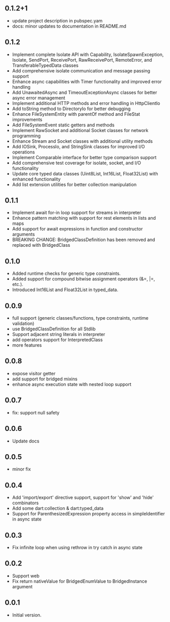 ## 0.1.2+1
- update project description in pubspec.yam
- docs: minor updates to documentation in README.md

## 0.1.2
- Implement complete Isolate API with Capability, IsolateSpawnException, Isolate, SendPort, ReceivePort, RawReceivePort, RemoteError, and TransferableTypedData classes
- Add comprehensive isolate communication and message passing support
- Enhance async capabilities with Timer functionality and improved error handling
- Add UnawaitedAsync and TimeoutExceptionAsync classes for better async error management
- Implement additional HTTP methods and error handling in HttpClientIo
- Add toString method to DirectoryIo for better debugging
- Enhance FileSystemEntity with parentOf method and FileStat improvements
- Add FileSystemEvent static getters and methods
- Implement RawSocket and additional Socket classes for network programming
- Enhance Stream and Socket classes with additional utility methods
- Add IOSink, ProcessIo, and StringSink classes for improved I/O operations
- Implement Comparable interface for better type comparison support
- Add comprehensive test coverage for isolate, socket, and I/O functionality
- Update core typed data classes (Uint8List, Int16List, Float32List) with enhanced functionality
- Add list extension utilities for better collection manipulation

## 0.1.1
- Implement await for-in loop support for streams in interpreter
- Enhance pattern matching with support for rest elements in lists and maps
- Add support for await expressions in function and constructor arguments
- BREAKING CHANGE: BridgedClassDefinition has been removed and replaced with BridgedClass

## 0.1.0
- Added runtime checks for generic type constraints.
- Added support for compound bitwise assignment operators (&=, |=, etc.).
- Introduced Int16List and Float32List in typed_data.

## 0.0.9
- full support (generic classes/functions, type constraints, runtime validation)
- use BridgedClassDefinition for all Stdlib
- Support adjacent string literals in interpreter
- add operators support for InterpretedClass
- more features

## 0.0.8
- expose visitor getter
- add support for bridged mixins
- enhance async execution state with nested loop support 

## 0.0.7
- fix: support null safety

## 0.0.6
- Update docs

## 0.0.5
- minor fix

## 0.0.4
- Add 'import/export' directive support, support for 'show' and 'hide' combinators 
- Add some dart:collection & dart:typed_data
- Support for ParenthesizedExpression property access in simpleIdentifier in async state

## 0.0.3
- Fix infinite loop when using rethrow in try catch in async state

## 0.0.2
- Support web
- Fix return nativeValue for BridgedEnumValue to BridgedInstance argument

## 0.0.1

- Initial version.
